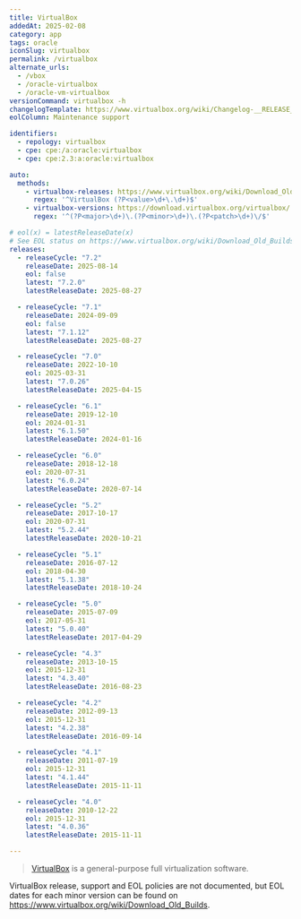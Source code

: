 ```yaml
---
title: VirtualBox
addedAt: 2025-02-08
category: app
tags: oracle
iconSlug: virtualbox
permalink: /virtualbox
alternate_urls:
  - /vbox
  - /oracle-virtualbox
  - /oracle-vm-virtualbox
versionCommand: virtualbox -h
changelogTemplate: https://www.virtualbox.org/wiki/Changelog-__RELEASE_CYCLE__
eolColumn: Maintenance support

identifiers:
  - repology: virtualbox
  - cpe: cpe:/a:oracle:virtualbox
  - cpe: cpe:2.3:a:oracle:virtualbox

auto:
  methods:
    - virtualbox-releases: https://www.virtualbox.org/wiki/Download_Old_Builds
      regex: '^VirtualBox (?P<value>\d+\.\d+)$'
    - virtualbox-versions: https://download.virtualbox.org/virtualbox/
      regex: '^(?P<major>\d+)\.(?P<minor>\d+)\.(?P<patch>\d+)\/$'

# eol(x) = latestReleaseDate(x)
# See EOL status on https://www.virtualbox.org/wiki/Download_Old_Builds.
releases:
  - releaseCycle: "7.2"
    releaseDate: 2025-08-14
    eol: false
    latest: "7.2.0"
    latestReleaseDate: 2025-08-27

  - releaseCycle: "7.1"
    releaseDate: 2024-09-09
    eol: false
    latest: "7.1.12"
    latestReleaseDate: 2025-08-27

  - releaseCycle: "7.0"
    releaseDate: 2022-10-10
    eol: 2025-03-31
    latest: "7.0.26"
    latestReleaseDate: 2025-04-15

  - releaseCycle: "6.1"
    releaseDate: 2019-12-10
    eol: 2024-01-31
    latest: "6.1.50"
    latestReleaseDate: 2024-01-16

  - releaseCycle: "6.0"
    releaseDate: 2018-12-18
    eol: 2020-07-31
    latest: "6.0.24"
    latestReleaseDate: 2020-07-14

  - releaseCycle: "5.2"
    releaseDate: 2017-10-17
    eol: 2020-07-31
    latest: "5.2.44"
    latestReleaseDate: 2020-10-21

  - releaseCycle: "5.1"
    releaseDate: 2016-07-12
    eol: 2018-04-30
    latest: "5.1.38"
    latestReleaseDate: 2018-10-24

  - releaseCycle: "5.0"
    releaseDate: 2015-07-09
    eol: 2017-05-31
    latest: "5.0.40"
    latestReleaseDate: 2017-04-29

  - releaseCycle: "4.3"
    releaseDate: 2013-10-15
    eol: 2015-12-31
    latest: "4.3.40"
    latestReleaseDate: 2016-08-23

  - releaseCycle: "4.2"
    releaseDate: 2012-09-13
    eol: 2015-12-31
    latest: "4.2.38"
    latestReleaseDate: 2016-09-14

  - releaseCycle: "4.1"
    releaseDate: 2011-07-19
    eol: 2015-12-31
    latest: "4.1.44"
    latestReleaseDate: 2015-11-11

  - releaseCycle: "4.0"
    releaseDate: 2010-12-22
    eol: 2015-12-31
    latest: "4.0.36"
    latestReleaseDate: 2015-11-11

---
```


> [VirtualBox](https://www.virtualbox.org/) is a general-purpose full virtualization software.

VirtualBox release, support and EOL policies are not documented, but EOL dates for each minor version can be found on <https://www.virtualbox.org/wiki/Download_Old_Builds>.
